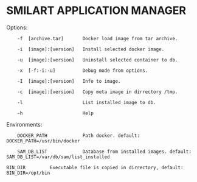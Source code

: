 # SMILART APPLICATION MANAGER #

Options:

        -f  [archive.tar]       Docker load image from tar archive.

        -i  [image]:[version]   Install selected docker image.

        -u  [image]:[version]   Uninstall selected container to db.

        -x  [-f:-i:-u]          Debug mode from options.

        -I  [image]:[version]   Info to image.
	
        -c  [image]:[version]   Copy meta image in dirrectory /tmp.

        -l                      List installed image to db.

        -h                      Help

Environments:

        DOCKER_PATH             Path docker. default: DOCKER_PATH=/usr/bin/docker

        SAM_DB_LIST             Database from installed images. default: SAM_DB_LIST=/var/db/sam/list_installed

	BIN_DIR			Executable file is copied in dirrectory, default: BIN_DIR=/opt/bin
